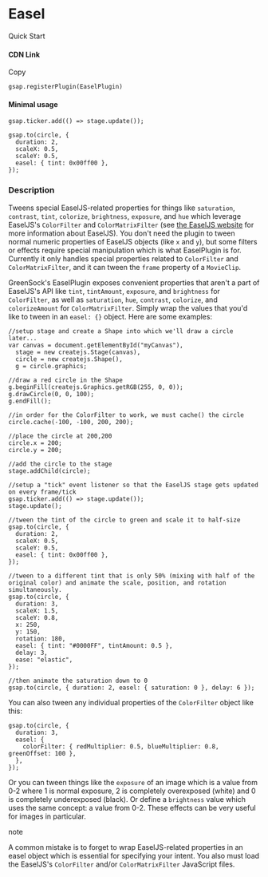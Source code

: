 # Easel

Quick Start

#### CDN Link

Copy

```
gsap.registerPlugin(EaselPlugin) 
```

#### Minimal usage

```
gsap.ticker.add(() => stage.update());

gsap.to(circle, {
  duration: 2,
  scaleX: 0.5,
  scaleY: 0.5,
  easel: { tint: 0x00ff00 },
});
```

### Description[​](#description "Direct link to Description")

Tweens special EaselJS-related properties for things like `saturation`, `contrast`, `tint`, `colorize`, `brightness`, `exposure`, and `hue` which leverage EaselJS's `ColorFilter` and `ColorMatrixFilter` (see [the EaselJS website](//www.createjs.com/#!/EaselJS) for more information about EaselJS). You don't need the plugin to tween normal numeric properties of EaselJS objects (like `x` and `y`), but some filters or effects require special manipulation which is what EaselPlugin is for. Currently it only handles special properties related to `ColorFilter` and `ColorMatrixFilter`, and it can tween the `frame` property of a `MovieClip`.

GreenSock's EaselPlugin exposes convenient properties that aren't a part of EaselJS's API like `tint`, `tintAmount`, `exposure`, and `brightness` for `ColorFilter`, as well as `saturation`, `hue`, `contrast`, `colorize`, and `colorizeAmount` for `ColorMatrixFilter`. Simply wrap the values that you'd like to tween in an `easel: {}` object. Here are some examples:

```
//setup stage and create a Shape into which we'll draw a circle later...
var canvas = document.getElementById("myCanvas"),
  stage = new createjs.Stage(canvas),
  circle = new createjs.Shape(),
  g = circle.graphics;

//draw a red circle in the Shape
g.beginFill(createjs.Graphics.getRGB(255, 0, 0));
g.drawCircle(0, 0, 100);
g.endFill();

//in order for the ColorFilter to work, we must cache() the circle
circle.cache(-100, -100, 200, 200);

//place the circle at 200,200
circle.x = 200;
circle.y = 200;

//add the circle to the stage
stage.addChild(circle);

//setup a "tick" event listener so that the EaselJS stage gets updated on every frame/tick
gsap.ticker.add(() => stage.update());
stage.update();

//tween the tint of the circle to green and scale it to half-size
gsap.to(circle, {
  duration: 2,
  scaleX: 0.5,
  scaleY: 0.5,
  easel: { tint: 0x00ff00 },
});

//tween to a different tint that is only 50% (mixing with half of the original color) and animate the scale, position, and rotation simultaneously.
gsap.to(circle, {
  duration: 3,
  scaleX: 1.5,
  scaleY: 0.8,
  x: 250,
  y: 150,
  rotation: 180,
  easel: { tint: "#0000FF", tintAmount: 0.5 },
  delay: 3,
  ease: "elastic",
});

//then animate the saturation down to 0
gsap.to(circle, { duration: 2, easel: { saturation: 0 }, delay: 6 });
```

You can also tween any individual properties of the `ColorFilter` object like this:

```
gsap.to(circle, {
  duration: 3,
  easel: {
    colorFilter: { redMultiplier: 0.5, blueMultiplier: 0.8, greenOffset: 100 },
  },
});
```

Or you can tween things like the `exposure` of an image which is a value from 0-2 where 1 is normal exposure, 2 is completely overexposed (white) and 0 is completely underexposed (black). Or define a `brightness` value which uses the same concept: a value from 0-2. These effects can be very useful for images in particular.

note

A common mistake is to forget to wrap EaselJS-related properties in an easel object which is essential for specifying your intent. You also must load the EaselJS's `ColorFilter` and/or `ColorMatrixFilter` JavaScript files.
